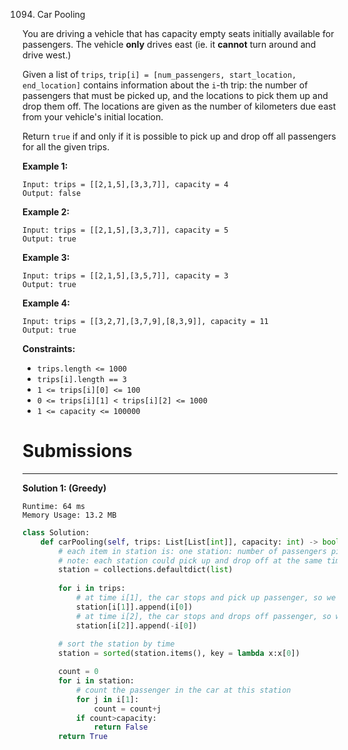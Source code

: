 1094. Car Pooling

You are driving a vehicle that has capacity empty seats initially available for passengers.  The vehicle **only** drives east (ie. it **cannot** turn around and drive west.)

Given a list of `trips`, `trip[i] = [num_passengers, start_location, end_location]` contains information about the `i`-th trip: the number of passengers that must be picked up, and the locations to pick them up and drop them off.  The locations are given as the number of kilometers due east from your vehicle's initial location.

Return `true` if and only if it is possible to pick up and drop off all passengers for all the given trips. 

 

**Example 1:**
```
Input: trips = [[2,1,5],[3,3,7]], capacity = 4
Output: false
```

**Example 2:**
```
Input: trips = [[2,1,5],[3,3,7]], capacity = 5
Output: true
```

**Example 3:**
```
Input: trips = [[2,1,5],[3,5,7]], capacity = 3
Output: true
```

**Example 4:**
```
Input: trips = [[3,2,7],[3,7,9],[8,3,9]], capacity = 11
Output: true
```
 

**Constraints:**

* `trips.length <= 1000`
* `trips[i].length == 3`
* `1 <= trips[i][0] <= 100`
* `0 <= trips[i][1] < trips[i][2] <= 1000`
* `1 <= capacity <= 100000`

# Submissions
---
**Solution 1: (Greedy)**
```
Runtime: 64 ms
Memory Usage: 13.2 MB
```
```python
class Solution:
    def carPooling(self, trips: List[List[int]], capacity: int) -> bool:
        # each item in station is: one station: number of passengers picked up or dropped off
        # note: each station could pick up and drop off at the same time
        station = collections.defaultdict(list)
        
        for i in trips:
            # at time i[1], the car stops and pick up passenger, so we have positive i[0]
            station[i[1]].append(i[0])
            # at time i[2], the car stops and drops off passenger, so we have negative i[0]
            station[i[2]].append(-i[0])
        
        # sort the station by time
        station = sorted(station.items(), key = lambda x:x[0])

        count = 0
        for i in station:
            # count the passenger in the car at this station
            for j in i[1]:
                count = count+j
            if count>capacity:
                return False
        return True
```